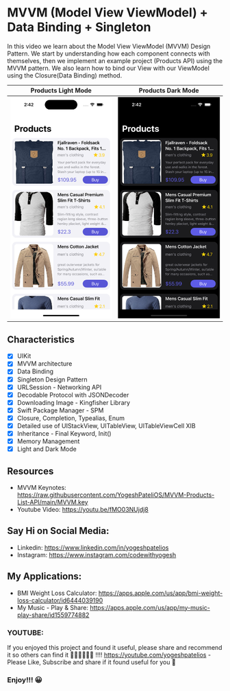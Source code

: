 # MVVM (Model View ViewModel) + Data Binding + Singleton

In this video we learn about the Model View ViewModel (MVVM) Design Pattern.
We start by understanding how each component connects with themselves, then we implement an example project (Products API) using the MVVM pattern.
We also learn how to bind our View with our ViewModel using the Closure(Data Binding) method.

Products Light Mode    |  Products Dark Mode
:-------------------------:|:-------------------------:
<img alt="Products List" src="Screenshots/product_light.png">|<img alt="Products list" src="Screenshots/product_dark.png">

## Characteristics

- [x] UIKit
- [x] MVVM architecture
- [x] Data Binding
- [x] Singleton Design Pattern
- [x] URLSession - Networking API
- [x] Decodable Protocol with JSONDecoder
- [x] Downloading Image - Kingfisher Library
- [x] Swift Package Manager - SPM
- [x] Closure, Completion, Typealias, Enum
- [x] Detailed use of UIStackView, UITableView, UITableViewCell XIB
- [x] Inheritance - Final Keyword, Init()
- [x] Memory Management
- [x] Light and Dark Mode

## Resources
- MVVM Keynotes: https://raw.githubusercontent.com/YogeshPateliOS/MVVM-Products-List-API/main/MVVM.key
- Youtube Video: https://youtu.be/fMO03NUjdj8

## Say Hi on Social Media:
- Linkedin: https://www.linkedin.com/in/yogeshpatelios
- Instagram: https://www.instagram.com/codewithyogesh

## My Applications:

- BMI Weight Loss Calculator: https://apps.apple.com/us/app/bmi-weight-loss-calculator/id6444039190
- My Music - Play & Share: https://apps.apple.com/us/app/my-music-play-share/id1559774882

### YOUTUBE:
If you enjoyed this project and found it useful, please share and recommend it so others can find it 💚💚💚💚💚💚 !!!!
https://youtube.com/yogeshpatelios - Please Like, Subscribe and share if it found useful for you 🤟

### Enjoy!!! 😀
